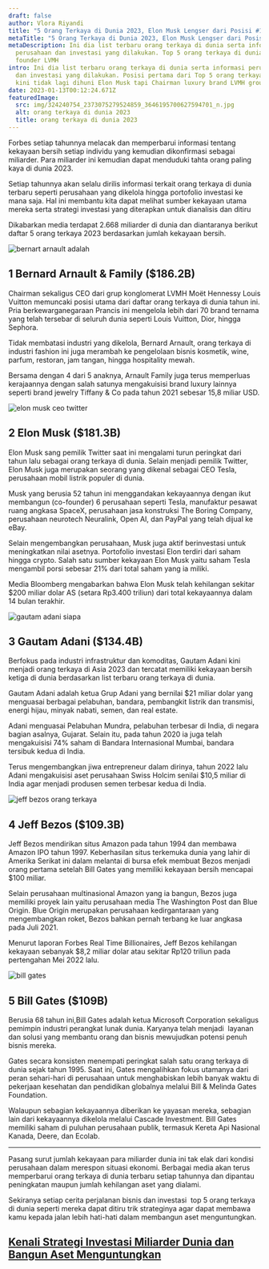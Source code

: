 ```yaml
---
draft: false
author: Vlora Riyandi
title: "5 Orang Terkaya di Dunia 2023, Elon Musk Lengser dari Posisi #1"
metaTitle: "5 Orang Terkaya di Dunia 2023, Elon Musk Lengser dari Posisi #1"
metaDescription: Ini dia list terbaru orang terkaya di dunia serta informasi
  perusahaan dan investasi yang dilakukan. Top 5 orang terkaya di dunia yaitu
  founder LVMH
intro: Ini dia list terbaru orang terkaya di dunia serta informasi perusahaan
  dan investasi yang dilakukan. Posisi pertama dari Top 5 orang terkaya di dunia
  kini tidak lagi dihuni Elon Musk tapi Chairman luxury brand LVMH group.
date: 2023-01-13T00:12:24.671Z
featuredImage:
  src: img/324240754_2373075279524859_3646195700627594701_n.jpg
  alt: orang terkaya di dunia 2023
  title: orang terkaya di dunia 2023
---
```

Forbes setiap tahunnya melacak dan memperbarui informasi tentang kekayaan bersih setiap individu yang kemudian dikonfirmasi sebagai miliarder. Para miliarder ini kemudian dapat menduduki tahta orang paling kaya di dunia 2023.

Setiap tahunnya akan selalu dirilis informasi terkait orang terkaya di dunia terbaru seperti perusahaan yang dikelola hingga portofolio investasi ke mana saja. Hal ini membantu kita dapat melihat sumber kekayaan utama mereka serta strategi investasi yang diterapkan untuk dianalisis dan ditiru 

Dikabarkan media terdapat 2.668 miliarder di dunia dan diantaranya berikut daftar 5 orang terkaya 2023 berdasarkan jumlah kekayaan bersih. 

![bernart arnault adalah](https://lh5.googleusercontent.com/s1mVoL6rh0rLure7AReHEXe2s6SheYVXZg-QKyZLuZATjzAT_LORRjbZfcwqf2kU2t-H9v8x_q8CCkFg2J7R0sdV0mYwGoBlZCqNecmL0nIJFQlhqxW1-QR5G6_HUDD2SSw7O--9BcSikwUNsO9oJi7xC7qeJqYNXhrJcbezuKORvOsZluulxgROAM7KXg "bernart arnault adalah")

## 1 Bernard Arnault & Family ($186.2B)

Chairman sekaligus CEO dari grup konglomerat LVMH Moët Hennessy Louis Vuitton memuncaki posisi utama dari daftar orang terkaya di dunia tahun ini. Pria berkewarganegaraan Prancis ini mengelola lebih dari 70 brand ternama yang telah tersebar di seluruh dunia seperti Louis Vuitton, Dior, hingga Sephora.

Tidak membatasi industri yang dikelola, Bernard Arnault, orang terkaya di industri fashion ini juga merambah ke pengelolaan bisnis kosmetik, wine, parfum, restoran, jam tangan, hingga hospitality mewah. 

Bersama dengan 4 dari 5 anaknya, Arnault Family juga terus memperluas kerajaannya dengan salah satunya mengakuisisi brand luxury lainnya seperti brand jewelry Tiffany & Co pada tahun 2021 sebesar 15,8 miliar USD.

![elon musk ceo twitter](img/324722040_911926129994722_1409510911418728510_n.jpg "elon musk ceo twitter")

## 2 Elon Musk ($181.3B)

Elon Musk sang pemilik Twitter saat ini mengalami turun peringkat dari tahun lalu sebagai orang terkaya di dunia. Selain menjadi pemilik Twitter, Elon Musk juga merupakan seorang yang dikenal sebagai CEO Tesla, perusahaan mobil listrik populer di dunia.

Musk yang berusia 52 tahun ini menggandakan kekayaannya dengan ikut membangun (co-founder) 6 perusahaan seperti Tesla, manufaktur pesawat ruang angkasa SpaceX, perusahaan jasa konstruksi The Boring Company, perusahaan neurotech Neuralink, Open AI, dan PayPal yang telah dijual ke eBay.  

Selain mengembangkan perusahaan, Musk juga aktif berinvestasi untuk meningkatkan nilai asetnya. Portofolio investasi Elon terdiri dari saham hingga crypto. Salah satu sumber kekayaan Elon Musk yaitu saham Tesla mengambil porsi sebesar 21% dari total saham yang ia miliki. 

Media Bloomberg mengabarkan bahwa Elon Musk telah kehilangan sekitar $200 miliar dolar AS (setara Rp3.400 triliun) dari total kekayaannya dalam 14 bulan terakhir.

![gautam adani siapa](img/324840945_707333897712903_3114749121111774535_n.jpg "gautam adani siapa")

## 3 Gautam Adani ($134.4B)

Berfokus pada industri infrastruktur dan komoditas, Gautam Adani kini menjadi orang terkaya di Asia 2023 dan tercatat memiliki kekayaan bersih ketiga di dunia berdasarkan list terbaru orang terkaya di dunia. 

Gautam Adani adalah ketua Grup Adani yang bernilai $21 miliar dolar yang menguasai berbagai pelabuhan, bandara, pembangkit listrik dan transmisi, energi hijau, minyak nabati, semen, dan real estate.

Adani menguasai Pelabuhan Mundra, pelabuhan terbesar di India, di negara bagian asalnya, Gujarat. Selain itu, pada tahun 2020 ia juga telah mengakuisisi 74% saham di Bandara Internasional Mumbai, bandara tersibuk kedua di India. 

Terus mengembangkan jiwa entrepreneur dalam dirinya, tahun 2022 lalu Adani mengakuisisi aset perusahaan Swiss Holcim senilai $10,5 miliar di India agar menjadi produsen semen terbesar kedua di India. 

![jeff bezos orang terkaya](img/324445232_690526482715194_7134376842361276127_n.jpg "jeff bezos orang terkaya")

## 4 Jeff Bezos ($109.3B)

Jeff Bezos mendirikan situs Amazon pada tahun 1994 dan membawa Amazon IPO tahun 1997. Keberhasilan situs terkemuka dunia yang lahir di Amerika Serikat ini dalam melantai di bursa efek membuat Bezos menjadi orang pertama setelah Bill Gates yang memiliki kekayaan bersih mencapai $100 miliar. 

Selain perusahaan multinasional Amazon yang ia bangun, Bezos juga memiliki proyek lain yaitu perusahaan media The Washington Post dan Blue Origin. Blue Origin merupakan perusahaan kedirgantaraan yang mengembangkan roket, Bezos bahkan pernah terbang ke luar angkasa pada Juli 2021.

Menurut laporan Forbes Real Time Billionaires, Jeff Bezos kehilangan kekayaan sebanyak $8,2 miliar dolar atau sekitar Rp120 triliun pada pertengahan Mei 2022 lalu.

![bill gates](img/324702729_561063765899297_5738101014243507524_n.jpg "bill gates")

## 5 Bill Gates ($109B)

Berusia 68 tahun ini,Bill Gates adalah ketua Microsoft Corporation sekaligus pemimpin industri perangkat lunak dunia. Karyanya telah menjadi  layanan dan solusi yang membantu orang dan bisnis mewujudkan potensi penuh bisnis mereka. 

Gates secara konsisten menempati peringkat salah satu orang terkaya di dunia sejak tahun 1995. Saat ini, Gates mengalihkan fokus utamanya dari peran sehari-hari di perusahaan untuk menghabiskan lebih banyak waktu di pekerjaan kesehatan dan pendidikan globalnya melalui Bill & Melinda Gates Foundation. 

Walaupun sebagian kekayaannya diberikan ke yayasan mereka, sebagian lain dari kekayaannya dikelola melalui Cascade Investment. Bill Gates memiliki saham di puluhan perusahaan publik, termasuk Kereta Api Nasional Kanada, Deere, dan Ecolab.

- - -

Pasang surut jumlah kekayaan para miliarder dunia ini tak elak dari kondisi perusahaan dalam merespon situasi ekonomi. Berbagai media akan terus memperbarui orang terkaya di dunia terbaru setiap tahunnya dan dipantau peningkatan maupun jumlah kehilangan aset yang dialami.

Sekiranya setiap cerita perjalanan bisnis dan investasi  top 5 orang terkaya di dunia seperti mereka dapat ditiru trik strateginya agar dapat membawa kamu kepada jalan lebih hati-hati dalam membangun aset menguntungkan.

## [Kenali Strategi Investasi Miliarder Dunia dan Bangun Aset Menguntungkan](https://app.landx.id/?utm_source=Organic+Page&utm_medium=Content+Blog&utm_campaign=BlogLandX&utm_id=Blog)